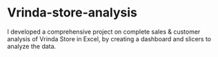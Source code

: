 # Vrinda-store-analysis
I developed a comprehensive project on complete sales &amp; customer analysis of Vrinda Store in Excel, by creating a  dashboard and slicers to analyze the data.
